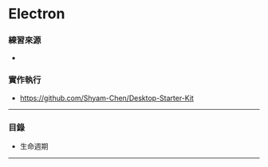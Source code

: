 # Electron

### 練習來源
*

### 實作執行
* https://github.com/Shyam-Chen/Desktop-Starter-Kit

***

### 目錄
* 生命週期

***
